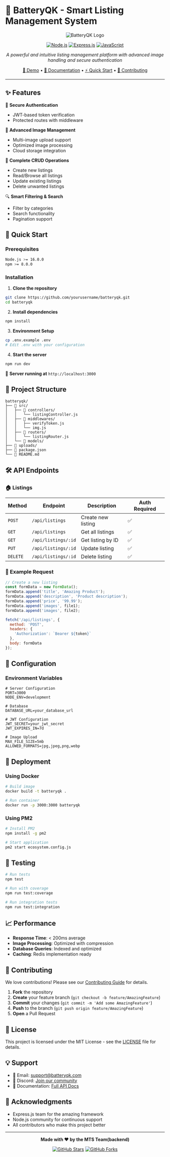 
# 🔋 BatteryQK - Smart Listing Management System

<div align="center">

![BatteryQK Logo](https://img.shields.io/badge/BatteryQK-Smart%20Listings-blue?style=for-the-badge&logo=battery&logoColor=white)

[![Node.js](https://img.shields.io/badge/Node.js-339933?style=for-the-badge&logo=nodedotjs&logoColor=white)](https://nodejs.org/)
[![Express.js](https://img.shields.io/badge/Express.js-000000?style=for-the-badge&logo=express&logoColor=white)](https://expressjs.com/)
[![JavaScript](https://img.shields.io/badge/JavaScript-F7DF1E?style=for-the-badge&logo=javascript&logoColor=black)](https://developer.mozilla.org/en-US/docs/Web/JavaScript)

*A powerful and intuitive listing management platform with advanced image handling and secure authentication*

[🚀 Demo](#demo) • [📖 Documentation](#documentation) • [⚡ Quick Start](#quick-start) • [🤝 Contributing](#contributing)

</div>

---

## ✨ Features

🔐 **Secure Authentication**
- JWT-based token verification
- Protected routes with middleware

📸 **Advanced Image Management**
- Multi-image upload support
- Optimized image processing
- Cloud storage integration

🏢 **Complete CRUD Operations**
- Create new listings
- Read/Browse all listings
- Update existing listings
- Delete unwanted listings

🔍 **Smart Filtering & Search**
- Filter by categories
- Search functionality
- Pagination support

## 🚀 Quick Start

### Prerequisites

```bash
Node.js >= 16.0.0
npm >= 8.0.0
```

### Installation

1. **Clone the repository**
```bash
git clone https://github.com/yourusername/batteryqk.git
cd batteryqk
```

2. **Install dependencies**
```bash
npm install
```

3. **Environment Setup**
```bash
cp .env.example .env
# Edit .env with your configuration
```

4. **Start the server**
```bash
npm run dev
```

🎉 **Server running at** `http://localhost:3000`

## 📁 Project Structure

```
batteryqk/
├── 📁 src/
│   ├── 📁 controllers/
│   │   └── listingController.js
│   ├── 📁 middlewares/
│   │   ├── verifyToken.js
│   │   └── img.js
│   ├── 📁 routers/
│   │   └── listingRouter.js
│   └── 📁 models/
├── 📁 uploads/
├── 📄 package.json
└── 📄 README.md
```

## 🛠️ API Endpoints

### 🏠 Listings

| Method | Endpoint | Description | Auth Required |
|--------|----------|-------------|---------------|
| `POST` | `/api/listings` | Create new listing | ✅ |
| `GET` | `/api/listings` | Get all listings | ✅ |
| `GET` | `/api/listings/:id` | Get listing by ID | ✅ |
| `PUT` | `/api/listings/:id` | Update listing | ✅ |
| `DELETE` | `/api/listings/:id` | Delete listing | ✅ |

### 📝 Example Request

```javascript
// Create a new listing
const formData = new FormData();
formData.append('title', 'Amazing Product');
formData.append('description', 'Product description');
formData.append('price', '99.99');
formData.append('images', file1);
formData.append('images', file2);

fetch('/api/listings', {
  method: 'POST',
  headers: {
    'Authorization': `Bearer ${token}`
  },
  body: formData
});
```

## 🔧 Configuration

### Environment Variables

```env
# Server Configuration
PORT=3000
NODE_ENV=development

# Database
DATABASE_URL=your_database_url

# JWT Configuration
JWT_SECRET=your_jwt_secret
JWT_EXPIRES_IN=7d

# Image Upload
MAX_FILE_SIZE=5mb
ALLOWED_FORMATS=jpg,jpeg,png,webp
```

## 🚀 Deployment

### Using Docker

```bash
# Build image
docker build -t batteryqk .

# Run container
docker run -p 3000:3000 batteryqk
```

### Using PM2

```bash
# Install PM2
npm install -g pm2

# Start application
pm2 start ecosystem.config.js
```

## 🧪 Testing

```bash
# Run tests
npm test

# Run with coverage
npm run test:coverage

# Run integration tests
npm run test:integration
```

## 📈 Performance

- **Response Time**: < 200ms average
- **Image Processing**: Optimized with compression
- **Database Queries**: Indexed and optimized
- **Caching**: Redis implementation ready

## 🤝 Contributing

We love contributions! Please see our [Contributing Guide](CONTRIBUTING.md) for details.

1. **Fork** the repository
2. **Create** your feature branch (`git checkout -b feature/AmazingFeature`)
3. **Commit** your changes (`git commit -m 'Add some AmazingFeature'`)
4. **Push** to the branch (`git push origin feature/AmazingFeature`)
5. **Open** a Pull Request

## 📄 License

This project is licensed under the MIT License - see the [LICENSE](LICENSE) file for details.

## 💡 Support

- 📧 Email: support@batteryqk.com
- 💬 Discord: [Join our community](https://discord.gg/batteryqk)
- 📖 Documentation: [Full API Docs](https://docs.batteryqk.com)

## 🙏 Acknowledgments

- Express.js team for the amazing framework
- Node.js community for continuous support
- All contributors who make this project better

---

<div align="center">

**Made with ❤️ by the  MTS Team(backend)**

[![GitHub Stars](https://img.shields.io/github/stars/yourusername/batteryqk?style=social)](https://github.com/yourusername/batteryqk)
[![GitHub Forks](https://img.shields.io/github/forks/yourusername/batteryqk?style=social)](https://github.com/yourusername/batteryqk)

</div>
